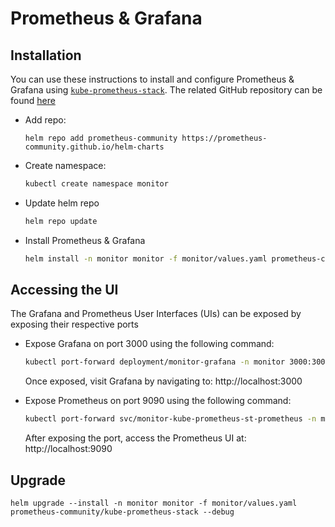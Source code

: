 # Prometheus & Grafana

## Installation

You can use these instructions to install and configure Prometheus & Grafana using [`kube-prometheus-stack`](https://github.com/prometheus-community/helm-charts/tree/main/charts/kube-prometheus-stack). The related GitHub repository can be found [here](https://github.com/prometheus-operator/kube-prometheus)

- Add repo:
    ```
    helm repo add prometheus-community https://prometheus-community.github.io/helm-charts
    ```
- Create namespace:
    ```sh
    kubectl create namespace monitor
    ```
- Update helm repo
    ```sh
    helm repo update
    ```
- Install Prometheus & Grafana
    ```sh
    helm install -n monitor monitor -f monitor/values.yaml prometheus-community/kube-prometheus-stack --debug
    ```

## Accessing the UI

The Grafana and Prometheus User Interfaces (UIs) can be exposed by exposing their respective ports

- Expose Grafana on port 3000 using the following command:
    ```sh
    kubectl port-forward deployment/monitor-grafana -n monitor 3000:3000
    ```
    Once exposed, visit Grafana by navigating to: http://localhost:3000

- Expose Prometheus on port 9090 using the following command:
    ```sh
    kubectl port-forward svc/monitor-kube-prometheus-st-prometheus -n monitor 9090:9090
    ```
    After exposing the port, access the Prometheus UI at: http://localhost:9090

## Upgrade

```
helm upgrade --install -n monitor monitor -f monitor/values.yaml prometheus-community/kube-prometheus-stack --debug
```
